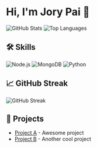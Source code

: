 # Hi, I'm Jory Pai 👋

![GitHub Stats](https://github-readme-stats.vercel.app/api?username=JoryPai&show_icons=true&theme=radical)
![Top Languages](https://github-readme-stats.vercel.app/api/top-langs/?username=JoryPai&layout=compact&theme=radical)

## 🛠 Skills
![Node.js](https://img.shields.io/badge/Node.js-339933?style=flat&logo=node.js&logoColor=white)
![MongoDB](https://img.shields.io/badge/MongoDB-4EA94B?style=flat&logo=mongodb&logoColor=white)
![Python](https://img.shields.io/badge/Python-3776AB?style=flat&logo=python&logoColor=white)

## 📈 GitHub Streak
![GitHub Streak](https://github-readme-streak-stats.herokuapp.com/?user=JoryPai&theme=radical)

## 🔭 Projects
- [Project A](https://github.com/JoryPai/project-a) - Awesome project
- [Project B](https://github.com/JoryPai/project-b) - Another cool project
